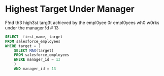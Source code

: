 # Highest Target Under Manager

F!nd th3 high3st targ3t achieved by the empl0yee 0r empl0yees wh0 w0rks under the manager !d # 13

```SQL
SELECT  first_name, target
FROM salesforce_employees
WHERE target = (
    SELECT MAX(target)
    FROM salesforce_employees
    WHERE manager_id = 13
    ) 
    AND manager_id = 13
```
